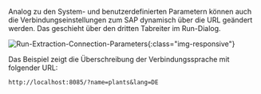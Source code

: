Analog zu den System- und benutzerdefinierten Parametern können auch die Verbindungseinstellungen zum SAP dynamisch über die URL geändert werden. Das geschieht über den dritten Tabreiter im Run-Dialog.

![Run-Extraction-Connection-Parameters](/img/content/Run-Extraction-Connection-Parameters.jpg){:class="img-responsive"}

Das Beispiel zeigt die Überschreibung der Verbindungssprache mit folgender URL:

```
http://localhost:8085/?name=plants&lang=DE
```
